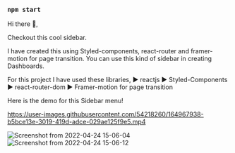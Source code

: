 

### `npm start`

Hi there 👋,

Checkout this cool sidebar.


I have created this using Styled-components, react-router and framer-motion for page transition. You can use this kind of sidebar in creating Dashboards.

For this project I have used these libraries,
▶️ reactjs
▶️ Styled-Components
▶️ react-router-dom
▶️ Framer-motion for page transition

Here is the demo for this Sidebar menu!



https://user-images.githubusercontent.com/54218260/164967938-b5bce13e-3019-419d-adce-029ae125f9e5.mp4

![Screenshot from 2022-04-24 15-06-04](https://user-images.githubusercontent.com/54218260/164968002-ab9baaa1-a1e4-48e6-90a7-e30dd142a1d8.png)
![Screenshot from 2022-04-24 15-06-12](https://user-images.githubusercontent.com/54218260/164968012-676ba73e-88a5-4fe1-9386-44cbd1749fa1.png)
